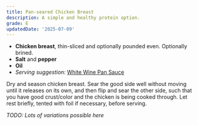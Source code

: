 ```yaml
---
title: Pan-seared Chicken Breast
description: A simple and healthy protein option.
grade: E
updatedDate: '2025-07-09'
---
```


- **Chicken breast**, thin-sliced and optionally pounded even. Optionally brined.
- **Salt** and **pepper**
- **Oil**
- *Serving suggestion:* [White Wine Pan Sauce](../../sauces-condiments/white-wine-pan-sauce)

Dry and season chicken breast. Sear the good side well without moving until it releases on its own, and then flip and sear the other side, such that you have good crust/color and the chicken is being cooked through. Let rest briefly, tented with foil if necessary, before serving.

*TODO: Lots of variations possible here*